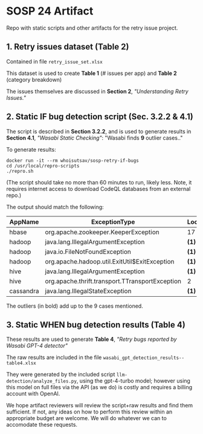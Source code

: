 # SOSP 24 Artifact

Repo with static scripts and other artifacts for the retry issue project.

## 1. Retry issues dataset (Table 2)

Contained in file `retry_issue_set.xlsx`

This dataset is used to create **Table 1** (# issues per app) and **Table 2** (category breakdown)

The issues themselves are discussed in **Section 2**, *"Understanding Retry Issues."*

## 2. Static IF bug detection script (Sec. 3.2.2 & 4.1)

The script is described in **Section 3.2.2**, and is used to generate results in **Section 4.1**, *"Wasabi Static Checking"*: "Wasabi finds **9** outlier cases.."

To generate results:

```
docker run -it --rm whoisutsav/sosp-retry-if-bugs
cd /usr/local/repro-scripts
./repro.sh
```
(The script should take no more than 60 minutes to run, likely less. Note, it requires internet access to download CodeQL databases from an external repo.)

The output should match the following:

| AppName | ExceptionType | LocationsRetried | LocationsNotRetried | Coherence |
| --- | --- | --- | --- | --- |
|hbase | org.apache.zookeeper.KeeperException | 17 | **(3)** | .85 |
| hadoop | java.lang.IllegalArgumentException | **(1)** | 5 | .83 |
| hadoop | java.io.FileNotFoundException| **(1)**| 3| .75 |
|hadoop|org.apache.hadoop.util.ExitUtil$ExitException|**(1)**|2|.67|
|hive|java.lang.IllegalArgumentException|**(1)**|2|.67|
|hive|org.apache.thrift.transport.TTransportException|2|**(1)**|.67|
|cassandra|java.lang.IllegalStateException|**(1)**|2|.67|

The outliers (in bold) add up to the 9 cases mentioned.

## 3. Static WHEN bug detection results (Table 4)

These results are used to generate **Table 4**, *"Retry bugs reported by Wasabi GPT-4 detector"*

The raw results are included in the file `wasabi_gpt_detection_results--table4.xlsx`

They were generated by the included script `llm-detection/analyze_files.py`, using the gpt-4-turbo model; however using this model on full files via the API (as we do) is costly and requires a billing account with OpenAI.

We hope artifact reviewers will review the script+raw results and find them sufficient. If not, any ideas on how to perform this review within an appropriate budget are welcome. We will do whatever we can to accomodate these requests.

